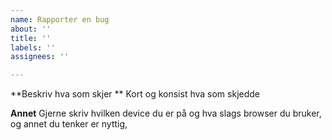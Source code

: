 ```yaml
---
name: Rapporter en bug
about: ''
title: ''
labels: ''
assignees: ''

---
```


**Beskriv hva som skjer **
Kort og konsist hva som skjedde

**Annet**
Gjerne skriv hvilken device du er på og hva slags browser du bruker, og annet du tenker er nyttig,
